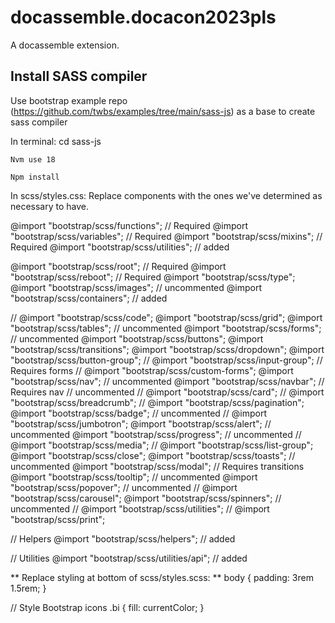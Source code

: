 # docassemble.docacon2023pls

A docassemble extension.

## Install SASS compiler 

Use bootstrap example repo (https://github.com/twbs/examples/tree/main/sass-js) as a base to create sass compiler 

In terminal: 
    cd sass-js

    Nvm use 18

    Npm install 
  
In scss/styles.css:
Replace components with the ones we've determined as necessary to have.

  @import "bootstrap/scss/functions"; // Required
  @import "bootstrap/scss/variables"; // Required
  @import "bootstrap/scss/mixins"; // Required
  @import "bootstrap/scss/utilities"; // added

  @import "bootstrap/scss/root"; // Required
  @import "bootstrap/scss/reboot"; // Required
  @import "bootstrap/scss/type";
  @import "bootstrap/scss/images"; // uncommented
  @import "bootstrap/scss/containers"; // added

  // @import "bootstrap/scss/code";
  @import "bootstrap/scss/grid";
  @import "bootstrap/scss/tables"; // uncommented
  @import "bootstrap/scss/forms"; // uncommented
  @import "bootstrap/scss/buttons";
  @import "bootstrap/scss/transitions";
  @import "bootstrap/scss/dropdown";
  @import "bootstrap/scss/button-group";
  // @import "bootstrap/scss/input-group"; // Requires forms
  // @import "bootstrap/scss/custom-forms";
  @import "bootstrap/scss/nav"; // uncommented
  @import "bootstrap/scss/navbar"; // Requires nav // uncommented
  // @import "bootstrap/scss/card";
  // @import "bootstrap/scss/breadcrumb";
  // @import "bootstrap/scss/pagination";
  @import "bootstrap/scss/badge"; // uncommented
  // @import "bootstrap/scss/jumbotron";
  @import "bootstrap/scss/alert"; // uncommented
  @import "bootstrap/scss/progress"; // uncommented
  // @import "bootstrap/scss/media";
  // @import "bootstrap/scss/list-group";
  @import "bootstrap/scss/close";
  @import "bootstrap/scss/toasts"; // uncommented
  @import "bootstrap/scss/modal"; // Requires transitions
  @import "bootstrap/scss/tooltip"; // uncommented
  @import "bootstrap/scss/popover"; // uncommented
  // @import "bootstrap/scss/carousel";
  @import "bootstrap/scss/spinners"; // uncommented
  // @import "bootstrap/scss/utilities";
  // @import "bootstrap/scss/print";

  // Helpers
  @import "bootstrap/scss/helpers"; // added

  // Utilities
  @import "bootstrap/scss/utilities/api"; // added

** Replace styling at bottom of scss/styles.scss: ** 
    body {
    padding: 3rem 1.5rem;
  }

  // Style Bootstrap icons
  .bi {
    fill: currentColor;
  }



